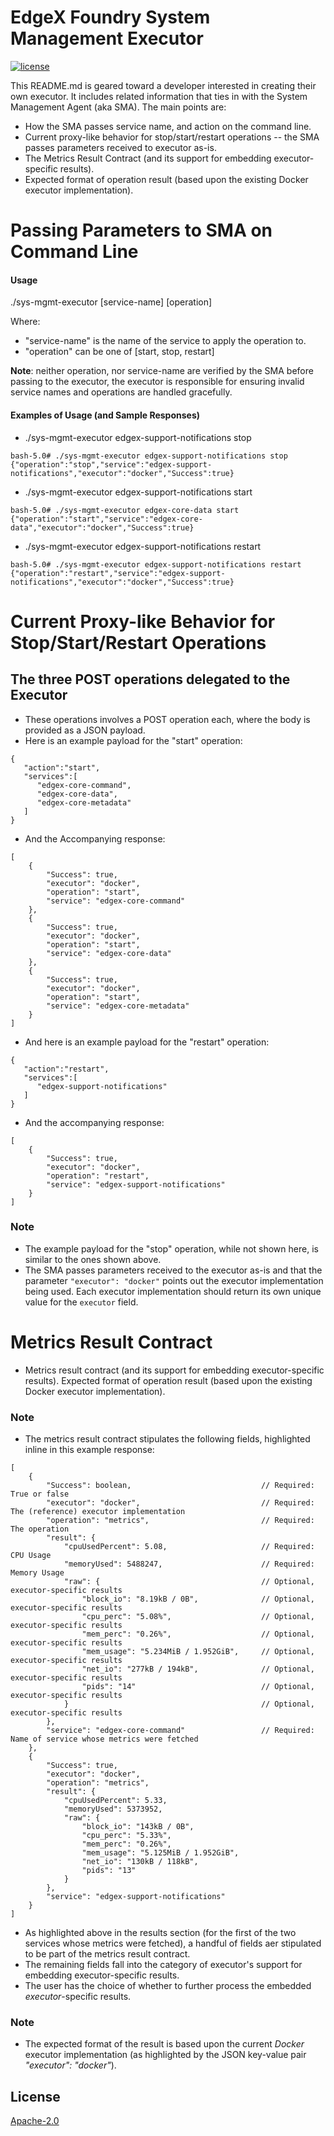 # EdgeX Foundry System Management Executor
[![license](https://img.shields.io/badge/license-Apache%20v2.0-blue.svg)](LICENSE)

This README.md is geared toward a developer interested in creating their own executor. It includes related information 
    that ties in with the System Management Agent (aka SMA). The main points are:

- How the SMA passes service name, and action on the command line.
- Current proxy-like behavior for stop/start/restart operations -- the SMA passes parameters received to executor as-is.
- The Metrics Result Contract (and its support for embedding executor-specific results).
- Expected format of operation result (based upon the existing Docker executor implementation).

# Passing Parameters to SMA on Command Line #

#### Usage ####
./sys-mgmt-executor [service-name] [operation]

Where:
- "service-name" is the name of the service to apply the operation to.
- "operation" can be one of [start, stop, restart]

**Note**: neither operation, nor service-name are verified by the SMA before passing to the executor, the executor is responsible for ensuring invalid service names and operations are handled gracefully.

#### Examples of Usage (and Sample Responses) ####
- ./sys-mgmt-executor edgex-support-notifications stop
```
bash-5.0# ./sys-mgmt-executor edgex-support-notifications stop
{"operation":"stop","service":"edgex-support-notifications","executor":"docker","Success":true}
```
- ./sys-mgmt-executor edgex-support-notifications start
```
bash-5.0# ./sys-mgmt-executor edgex-core-data start
{"operation":"start","service":"edgex-core-data","executor":"docker","Success":true}
```
- ./sys-mgmt-executor edgex-support-notifications restart
```
bash-5.0# ./sys-mgmt-executor edgex-support-notifications restart
{"operation":"restart","service":"edgex-support-notifications","executor":"docker","Success":true}
```

# Current Proxy-like Behavior for Stop/Start/Restart Operations #

## The three POST operations delegated to the Executor ##
- These operations involves a POST operation each, where the body is provided as a JSON payload.
- Here is an example payload for the "start" operation:
```
{
   "action":"start",
   "services":[
      "edgex-core-command",
      "edgex-core-data",
      "edgex-core-metadata"
   ]
}
```
- And the Accompanying response:
```
[
    {
        "Success": true,
        "executor": "docker",
        "operation": "start",
        "service": "edgex-core-command"
    },
    {
        "Success": true,
        "executor": "docker",
        "operation": "start",
        "service": "edgex-core-data"
    },
    {
        "Success": true,
        "executor": "docker",
        "operation": "start",
        "service": "edgex-core-metadata"
    }    
]
```
- And here is an example payload for the "restart" operation:
```
{
   "action":"restart",
   "services":[
      "edgex-support-notifications"
   ]
}
```
- And the accompanying response:
```
[
    {
        "Success": true,
        "executor": "docker",
        "operation": "restart",
        "service": "edgex-support-notifications"
    }
]
```

### Note ###
- The example payload for the "stop" operation, while not shown here, is similar to the ones shown above.
- The SMA passes parameters received to the executor as-is and that the parameter `"executor": "docker"` points out the 
    executor implementation being used.  Each executor implementation should return its own unique value for the 
    `executor` field.

# Metrics Result Contract #

- Metrics result contract (and its support for embedding executor-specific results).
Expected format of operation result (based upon the existing Docker executor implementation).


### Note ###
- The metrics result contract stipulates the following fields, highlighted inline in this example response: 
```
[
    {
        "Success": boolean,                             // Required: True or false
        "executor": "docker",                           // Required: The (reference) executor implementation
        "operation": "metrics",                         // Required: The operation
        "result": {            
            "cpuUsedPercent": 5.08,                     // Required: CPU Usage
            "memoryUsed": 5488247,                      // Required: Memory Usage
            "raw": {                                    // Optional, executor-specific results
                "block_io": "8.19kB / 0B",              // Optional, executor-specific results
                "cpu_perc": "5.08%",                    // Optional, executor-specific results
                "mem_perc": "0.26%",                    // Optional, executor-specific results
                "mem_usage": "5.234MiB / 1.952GiB",     // Optional, executor-specific results
                "net_io": "277kB / 194kB",              // Optional, executor-specific results
                "pids": "14"                            // Optional, executor-specific results
            }                                           // Optional, executor-specific results
        },
        "service": "edgex-core-command"                 // Required: Name of service whose metrics were fetched
    },
    {
        "Success": true,
        "executor": "docker",
        "operation": "metrics",
        "result": {
            "cpuUsedPercent": 5.33,
            "memoryUsed": 5373952,
            "raw": {
                "block_io": "143kB / 0B",
                "cpu_perc": "5.33%",
                "mem_perc": "0.26%",
                "mem_usage": "5.125MiB / 1.952GiB",
                "net_io": "130kB / 118kB",
                "pids": "13"
            }
        },
        "service": "edgex-support-notifications"
    }
]
```
- As highlighted above in the results section (for the first of the two services whose metrics were fetched), a handful 
    of fields aer stipulated to be part of the metrics result contract. 
- The remaining fields fall into the category of executor's support for embedding executor-specific results.
- The user has the choice of whether to further process the embedded _executor_-specific results.

### Note ###
- The expected format of the result is based upon the current _Docker_ executor implementation (as highlighted by the 
    JSON key-value pair _"executor": "docker"_).

## License
[Apache-2.0](LICENSE)

